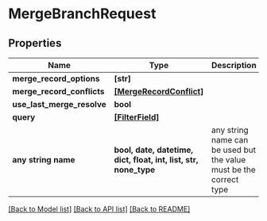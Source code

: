 # MergeBranchRequest


## Properties
Name | Type | Description | Notes
------------ | ------------- | ------------- | -------------
**merge_record_options** | **[str]** |  | [optional] 
**merge_record_conflicts** | [**[MergeRecordConflict]**](MergeRecordConflict.md) |  | [optional] 
**use_last_merge_resolve** | **bool** |  | [optional] 
**query** | [**[FilterField]**](FilterField.md) |  | [optional] 
**any string name** | **bool, date, datetime, dict, float, int, list, str, none_type** | any string name can be used but the value must be the correct type | [optional]

[[Back to Model list]](../README.md#documentation-for-models) [[Back to API list]](../README.md#documentation-for-api-endpoints) [[Back to README]](../README.md)


